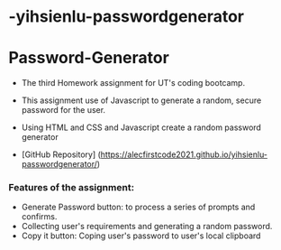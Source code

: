 # -yihsienlu-passwordgenerator
# Password-Generator
* The third Homework assignment for UT's coding bootcamp.
* This assignment use of Javascript to generate a random, secure password for the user.
* Using HTML and CSS and Javascript create a random password generator

* [GitHub Repository] (https://alecfirstcode2021.github.io/yihsienlu-passwordgenerator/)

### Features of the assignment:

* Generate Password button: to process a series of prompts and confirms.
* Collecting user's requirements and generating a random password.
* Copy it button: Coping user's password to user's local clipboard



